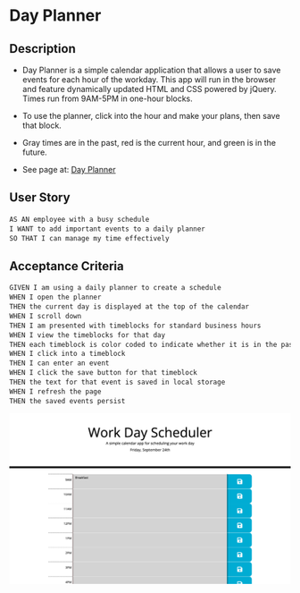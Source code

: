 # Day Planner
## Description
* Day Planner is a simple calendar application that allows a user to save events for each hour of the workday. This app will run in the browser and feature dynamically updated HTML and CSS powered by jQuery. Times run from 9AM-5PM in one-hour blocks.

* To use the planner, click into the hour and make your plans, then save that block.

* Gray times are in the past, red is the current hour, and green is in the future.

* See page at: [Day Planner](https://caitlinw29.github.io/day-planner/)
## User Story

```md
AS AN employee with a busy schedule
I WANT to add important events to a daily planner
SO THAT I can manage my time effectively
```

## Acceptance Criteria

```md
GIVEN I am using a daily planner to create a schedule
WHEN I open the planner
THEN the current day is displayed at the top of the calendar
WHEN I scroll down
THEN I am presented with timeblocks for standard business hours
WHEN I view the timeblocks for that day
THEN each timeblock is color coded to indicate whether it is in the past, present, or future
WHEN I click into a timeblock
THEN I can enter an event
WHEN I click the save button for that timeblock
THEN the text for that event is saved in local storage
WHEN I refresh the page
THEN the saved events persist
```
![Day Planner](./assets/images/day-plannerSS.png)